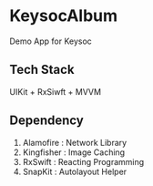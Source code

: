 # **KeysocAlbum**

Demo App for Keysoc

## Tech Stack

UIKit + RxSiwft + MVVM

## Dependency

1. Alamofire : Network Library
2. Kingfisher : Image Caching
3. RxSwift : Reacting Programming
4. SnapKit : Autolayout Helper
